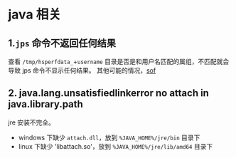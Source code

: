 # java 相关
## 1.`jps` 命令不返回任何结果
查看 `/tmp/hsperfdata_`+`username` 目录是否是和用户名匹配的属组，不匹配就会导致 jps 命令不显示任何结果。
其他可能的情况，[sof](https://stackoverflow.com/questions/3805376/jps-returns-no-output-even-when-java-processes-are-running)

## 2. java.lang.unsatisfiedlinkerror no attach in java.library.path
jre 安装不完全。
* windows 下缺少 `attach.dll`，放到 `%JAVA_HOME%/jre/bin` 目录下
* linux 下缺少 'libattach.so'，放到 `%JAVA_HOME%/jre/lib/amd64` 目录下

